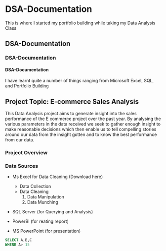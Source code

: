 # DSA-Documentation
This is where I started my portfolio building while taking my Data Analysis Class
## DSA-Documentation
### DSA-Documentation
#### DSA-Documentation

I have learnt quite a number of things ranging from Microsoft Excel, SQL, and Portfolio Building

## Project Topic: E-commerce Sales Analysis
This Data Analysis project aims to generate insight into the sales performance of the E commerce project over the past year. By analysing the various parameters in the data received we seek to gather enough insight to make reasonable decisions which then enable us to tell compelling stories around our data from the insight gotten and to know the best performance from our data.

### Project Overview

### Data Sources
- Ms Excel for Data Cleaning (Download here)
  - Data Collection
  - Data Cleaning
    1. Data Manipulation
    2. Data Munching
     
- SQL Server (for Querying and Analysis)
- PowerBI (for reating report)
- MS PowerPoint (for presentation)

``` SQL
SELECT A,B,C
WHERE A> 15

```
